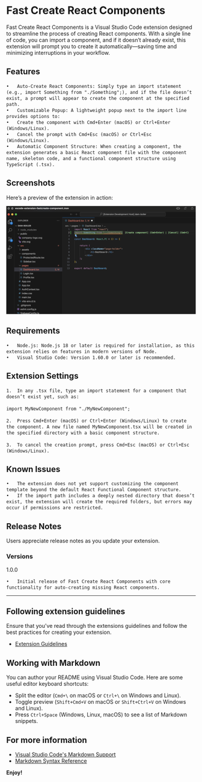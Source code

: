 # Fast Create React Components

Fast Create React Components is a Visual Studio Code extension designed to streamline the process of creating React components. With a single line of code, you can import a component, and if it doesn’t already exist, this extension will prompt you to create it automatically—saving time and minimizing interruptions in your workflow.

## Features

	•	Auto-Create React Components: Simply type an import statement (e.g., import Something from "./Something";), and if the file doesn’t exist, a prompt will appear to create the component at the specified path.
	•	Customizable Popup: A lightweight popup next to the import line provides options to:
	•	Create the component with Cmd+Enter (macOS) or Ctrl+Enter (Windows/Linux).
	•	Cancel the prompt with Cmd+Esc (macOS) or Ctrl+Esc (Windows/Linux).
	•	Automatic Component Structure: When creating a component, the extension generates a basic React component file with the component name, skeleton code, and a functional component structure using TypeScript (.tsx).

## Screenshots

Here’s a preview of the extension in action:

![Popup Example](https://github.com/dhotlo2/fast-create-react-components/blob/master/images/screenshot.png)

## Requirements

	•	Node.js: Node.js 18 or later is required for installation, as this extension relies on features in modern versions of Node.
	•	Visual Studio Code: Version 1.60.0 or later is recommended.

## Extension Settings

	1.	In any .tsx file, type an import statement for a component that doesn’t exist yet, such as:

    import MyNewComponent from "./MyNewComponent";

    2.	Press Cmd+Enter (macOS) or Ctrl+Enter (Windows/Linux) to create the component. A new file named MyNewComponent.tsx will be created in the specified directory with a basic component structure.
    
	3.	To cancel the creation prompt, press Cmd+Esc (macOS) or Ctrl+Esc (Windows/Linux).

## Known Issues

	•	The extension does not yet support customizing the component template beyond the default React Functional Component structure.
	•	If the import path includes a deeply nested directory that doesn’t exist, the extension will create the required folders, but errors may occur if permissions are restricted.

## Release Notes

Users appreciate release notes as you update your extension.

### Versions

1.0.0

	•	Initial release of Fast Create React Components with core functionality for auto-creating missing React components.

---

## Following extension guidelines

Ensure that you've read through the extensions guidelines and follow the best practices for creating your extension.

* [Extension Guidelines](https://code.visualstudio.com/api/references/extension-guidelines)

## Working with Markdown

You can author your README using Visual Studio Code. Here are some useful editor keyboard shortcuts:

* Split the editor (`Cmd+\` on macOS or `Ctrl+\` on Windows and Linux).
* Toggle preview (`Shift+Cmd+V` on macOS or `Shift+Ctrl+V` on Windows and Linux).
* Press `Ctrl+Space` (Windows, Linux, macOS) to see a list of Markdown snippets.

## For more information

* [Visual Studio Code's Markdown Support](http://code.visualstudio.com/docs/languages/markdown)
* [Markdown Syntax Reference](https://help.github.com/articles/markdown-basics/)

**Enjoy!**
